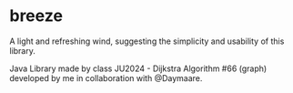 # breeze
A light and refreshing wind, suggesting the simplicity and usability of this library.

Java Library made by class JU2024 - Dijkstra Algorithm #66 (graph) developed by me in collaboration with @Daymaare.
